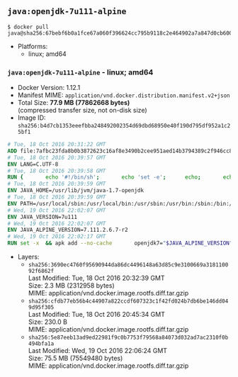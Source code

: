 ## `java:openjdk-7u111-alpine`

```console
$ docker pull java@sha256:67bebf6b0a1fce67a060f396624cc795b9118c2e464902a7a847d0cb600805a7
```

-	Platforms:
	-	linux; amd64

### `java:openjdk-7u111-alpine` - linux; amd64

-	Docker Version: 1.12.1
-	Manifest MIME: `application/vnd.docker.distribution.manifest.v2+json`
-	Total Size: **77.9 MB (77862668 bytes)**  
	(compressed transfer size, not on-disk size)
-	Image ID: `sha256:b4d7cb1353eeefbba248492002354d69dbd68950e40f190d795df952a1c25bf1`

```dockerfile
# Tue, 18 Oct 2016 20:31:22 GMT
ADD file:7afbc23fda8b0b3872623c16af8e3490b2cee951aed14b3794389c2f946cc8c7 in / 
# Tue, 18 Oct 2016 20:39:57 GMT
ENV LANG=C.UTF-8
# Tue, 18 Oct 2016 20:39:58 GMT
RUN { 		echo '#!/bin/sh'; 		echo 'set -e'; 		echo; 		echo 'dirname "$(dirname "$(readlink -f "$(which javac || which java)")")"'; 	} > /usr/local/bin/docker-java-home 	&& chmod +x /usr/local/bin/docker-java-home
# Tue, 18 Oct 2016 20:39:59 GMT
ENV JAVA_HOME=/usr/lib/jvm/java-1.7-openjdk
# Tue, 18 Oct 2016 20:39:59 GMT
ENV PATH=/usr/local/sbin:/usr/local/bin:/usr/sbin:/usr/bin:/sbin:/bin:/usr/lib/jvm/java-1.7-openjdk/jre/bin:/usr/lib/jvm/java-1.7-openjdk/bin
# Wed, 19 Oct 2016 22:02:07 GMT
ENV JAVA_VERSION=7u111
# Wed, 19 Oct 2016 22:02:07 GMT
ENV JAVA_ALPINE_VERSION=7.111.2.6.7-r2
# Wed, 19 Oct 2016 22:02:17 GMT
RUN set -x 	&& apk add --no-cache 		openjdk7="$JAVA_ALPINE_VERSION" 	&& [ "$JAVA_HOME" = "$(docker-java-home)" ]
```

-	Layers:
	-	`sha256:3690ec4760f95690944da86dc4496148a63d85c9e3100669a318110092f6862f`  
		Last Modified: Tue, 18 Oct 2016 20:32:39 GMT  
		Size: 2.3 MB (2312958 bytes)  
		MIME: application/vnd.docker.image.rootfs.diff.tar.gzip
	-	`sha256:cfdb77eb56b4c44907a822ccdf607323c1f42fd024b7db6be146dd049d95f305`  
		Last Modified: Tue, 18 Oct 2016 20:45:34 GMT  
		Size: 230.0 B  
		MIME: application/vnd.docker.image.rootfs.diff.tar.gzip
	-	`sha256:5e87eeb13ad9ed22981f9c0b7753f79568a84073d032ad7ac2310f0b494bfa1a`  
		Last Modified: Wed, 19 Oct 2016 22:06:24 GMT  
		Size: 75.5 MB (75549480 bytes)  
		MIME: application/vnd.docker.image.rootfs.diff.tar.gzip
